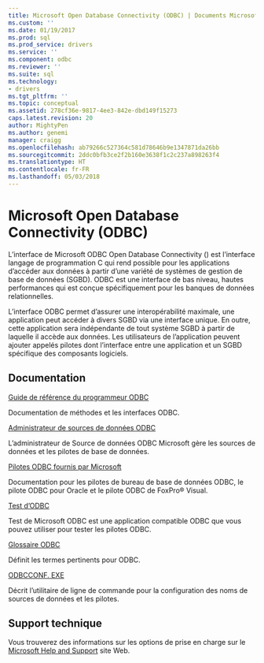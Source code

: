 ```yaml
---
title: Microsoft Open Database Connectivity (ODBC) | Documents Microsoft
ms.custom: ''
ms.date: 01/19/2017
ms.prod: sql
ms.prod_service: drivers
ms.service: ''
ms.component: odbc
ms.reviewer: ''
ms.suite: sql
ms.technology:
- drivers
ms.tgt_pltfrm: ''
ms.topic: conceptual
ms.assetid: 278cf36e-9817-4ee3-842e-dbd149f15273
caps.latest.revision: 20
author: MightyPen
ms.author: genemi
manager: craigg
ms.openlocfilehash: ab79266c527364c581d78646b9e1347871da26bb
ms.sourcegitcommit: 2ddc0bfb3ce2f2b160e3638f1c2c237a898263f4
ms.translationtype: HT
ms.contentlocale: fr-FR
ms.lasthandoff: 05/03/2018
---
```

# <a name="microsoft-open-database-connectivity-odbc"></a>Microsoft Open Database Connectivity (ODBC)
L’interface de Microsoft ODBC Open Database Connectivity () est l’interface langage de programmation C qui rend possible pour les applications d’accéder aux données à partir d’une variété de systèmes de gestion de base de données (SGBD). ODBC est une interface de bas niveau, hautes performances qui est conçue spécifiquement pour les banques de données relationnelles.  
  
 L’interface ODBC permet d’assurer une interopérabilité maximale, une application peut accéder à divers SGBD via une interface unique. En outre, cette application sera indépendante de tout système SGBD à partir de laquelle il accède aux données. Les utilisateurs de l’application peuvent ajouter appelés pilotes dont l’interface entre une application et un SGBD spécifique des composants logiciels.  
  
## <a name="documentation"></a>Documentation  
 [Guide de référence du programmeur ODBC](../odbc/reference/odbc-programmer-s-reference.md)  
  
 Documentation de méthodes et les interfaces ODBC.  
  
 [Administrateur de sources de données ODBC](../odbc/admin/odbc-data-source-administrator.md)  
  
 L’administrateur de Source de données ODBC Microsoft gère les sources de données et les pilotes de base de données.  
  
 [Pilotes ODBC fournis par Microsoft](../odbc/microsoft/microsoft-supplied-odbc-drivers.md)  
  
 Documentation pour les pilotes de bureau de base de données ODBC, le pilote ODBC pour Oracle et le pilote ODBC de FoxPro® Visual.  
  
 [Test d’ODBC](../odbc/odbc-test.md)  
  
 Test de Microsoft ODBC est une application compatible ODBC que vous pouvez utiliser pour tester les pilotes ODBC.  
  
 [Glossaire ODBC](../odbc/odbc-glossary.md)  
  
 Définit les termes pertinents pour ODBC.  
  
 [ODBCCONF. EXE](../odbc/odbcconf-exe.md)  
  
 Décrit l’utilitaire de ligne de commande pour la configuration des noms de sources de données et les pilotes.  
  
## <a name="support"></a>Support technique  
 Vous trouverez des informations sur les options de prise en charge sur le [Microsoft Help and Support](http://go.microsoft.com/fwlink?linkid=5521) site Web.
